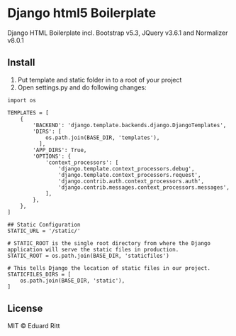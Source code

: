 # Django html5 Boilerplate
Django HTML Boilerplate incl. Bootstrap v5.3, JQuery v3.6.1 and Normalizer v8.0.1

## Install

1. Put template and static folder in to a root of your project
2. Open settings.py and do following changes:

```
import os

TEMPLATES = [
    {
        'BACKEND': 'django.template.backends.django.DjangoTemplates',
        'DIRS': [
            os.path.join(BASE_DIR, 'templates'),
          ],
        'APP_DIRS': True,
        'OPTIONS': {
            'context_processors': [
                'django.template.context_processors.debug',
                'django.template.context_processors.request',
                'django.contrib.auth.context_processors.auth',
                'django.contrib.messages.context_processors.messages',
            ],
        },
    },
]

## Static Configuration
STATIC_URL = '/static/'

# STATIC_ROOT is the single root directory from where the Django application will serve the static files in production.
STATIC_ROOT = os.path.join(BASE_DIR, 'staticfiles')

# This tells Django the location of static files in our project.
STATICFILES_DIRS = [
    os.path.join(BASE_DIR, 'static'), 
]
```

## License

MIT © Eduard Ritt

